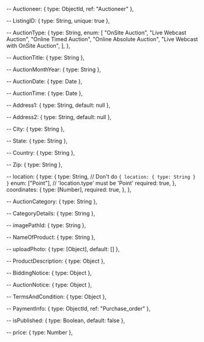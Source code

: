 -- Auctioneer: { type: ObjectId, ref: "Auctioneer" },

-- ListingID: { type: String, unique: true },

-- AuctionType: {
type: String,
enum: [
"OnSite Auction",
"Live Webcast Auction",
"Online Timed Auction",
"Online Absolute Auction",
"Live Webcast with OnSite Auction",
],
},

-- AuctionTitle: { type: String },

-- AuctionMonthYear: { type: String },

-- AuctionDate: { type: Date },

-- AuctionTime: { type: Date },

-- Address1: { type: String, default: null },

-- Address2: { type: String, default: null },

-- City: { type: String },

-- State: { type: String },

-- Country: { type: String },

-- Zip: { type: String },

-- location: {
type: {
type: String, // Don't do `{ location: { type: String } }`
enum: ["Point"], // 'location.type' must be 'Point'
required: true,
},
coordinates: {
type: [Number],
required: true,
},
},

-- AuctionCategory: { type: String },

-- CategoryDetails: { type: String },

-- imagePathId: { type: String },

-- NameOfProduct: { type: String },

-- uploadPhoto: { type: [Object], default: [] },

-- ProductDescription: { type: Object },

-- BiddingNotice: { type: Object },

-- AuctionNotice: { type: Object },

-- TermsAndCondition: { type: Object },

-- PaymentInfo: { type: ObjectId, ref: "Purchase_order" },

-- isPublished: { type: Boolean, default: false },

-- price: { type: Number },

